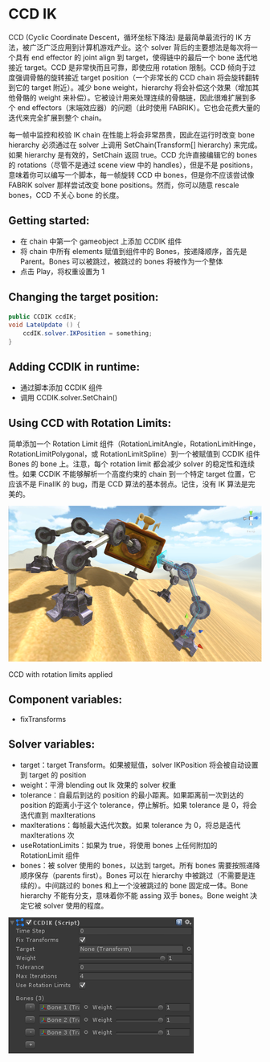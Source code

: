 # CCD IK

CCD (Cyclic Coordinate Descent，循环坐标下降法) 是最简单最流行的 IK 方法，被广泛广泛应用到计算机游戏产业。这个 solver 背后的主要想法是每次将一个具有 end effector 的 joint align 到 target，使得链中的最后一个 bone 迭代地接近 target。CCD 是非常快而且可靠，即使应用 rotation 限制。CCD 倾向于过度强调骨骼的旋转接近 target position（一个非常长的 CCD chain 将会旋转翻转到它的 target 附近）。减少 bone weight，hierarchy 将会补偿这个效果（增加其他骨骼的 weight 来补偿）。它被设计用来处理连续的骨骼链，因此很难扩展到多个 end effectors（末端效应器）的问题（此时使用 FABRIK）。它也会花费大量的迭代来完全扩展到整个 chain。

每一帧中监控和校验 IK chain 在性能上将会非常昂贵，因此在运行时改变 bone hierarchy 必须通过在 solver 上调用 SetChain(Transform[] hierarchy) 来完成。如果 hierarchy 是有效的，SetChain 返回 true。CCD 允许直接编辑它的 bones 的 rotations（尽管不是通过 scene view 中的 handles），但是不是 positions，意味着你可以编写一个脚本，每一帧旋转 CCD 中 bones，但是你不应该尝试像 FABRIK solver 那样尝试改变 bone positions。然而，你可以随意 rescale bones，CCD 不关心 bone 的长度。

## Getting started:

- 在 chain 中第一个 gameobject 上添加 CCDIK 组件
- 将 chain 中所有 elements 赋值到组件中的 Bones，按递降顺序，首先是 Parent。Bones 可以被跳过，被跳过的 bones 将被作为一个整体
- 点击 Play，将权重设置为 1 

## Changing the target position:

```C#
public CCDIK ccdIK;
void LateUpdate () {
    ccdIK.solver.IKPosition = something;
}
```

## Adding CCDIK in runtime:

- 通过脚本添加 CCDIK 组件
- 调用 CCDIK.solver.SetChain()

## Using CCD with Rotation Limits:

简单添加一个 Rotation Limit 组件（RotationLimitAngle，RotationLimitHinge，RotationLimitPolygonal，或 RotationLimitSpline）到一个被赋值到 CCDIK 组件 Bones 的 bone 上。注意，每个 rotation limit 都会减少 solver 的稳定性和连续性。如果 CCDIK 不能够解析一个高度约束的 chain 到一个特定 target 位置，它应该不是 FinalIK 的 bug，而是 CCD 算法的基本弱点。记住，没有 IK 算法是完美的。

![CCD](Image/CCD.png)

CCD with rotation limits applied

## Component variables:

- fixTransforms

## Solver variables:

- target：target Transform。如果被赋值，solver IKPosition 将会被自动设置到 target 的 position
- weight：平滑 blending out Ik 效果的 solver 权重
- tolerance：自最后到达的 position 的最小距离。如果距离前一次到达的 position 的距离小于这个 tolerance，停止解析。如果 tolerance 是 0，将会迭代直到 maxIterations
- maxIterations：每帧最大迭代次数。如果 tolerance 为 0，将总是迭代 maxIterations 次
- useRotationLimits：如果为 true，将使用 bones 上任何附加的 RotationLimit 组件
- bones：被 solver 使用的 bones，以达到 target。所有 bones 需要按照递降顺序保存（parents first）。Bones 可以在 hierarchy 中被跳过（不需要是连续的）。中间跳过的 bones 和上一个没被跳过的 bone 固定成一体。Bone hierarchy 不能有分支，意味着你不能 assing 双手 bones。Bone weight 决定它被 solver 使用的程度。

![CCDComponent](Image/CCDComponent.png)
